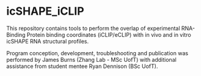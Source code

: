 # icSHAPE_iCLIP

This repository contains tools to perform the overlap of experimental RNA-Binding Protein binding coordinates (iCLIP/eCLIP) with in vivo and in vitro icSHAPE RNA structural profiles.

Program conception, development, troubleshooting and publication was performed by James Burns (Zhang Lab - MSc UofT) with additional assistance from student mentee Ryan Dennison (BSc UofT). 
